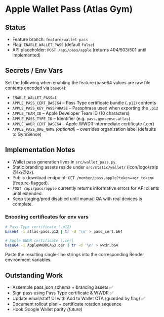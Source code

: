 # Apple Wallet Pass (Atlas Gym)

## Status
- Feature branch: `feature/wallet-pass`
- Flag: `ENABLE_WALLET_PASS` (default `false`)
- API placeholder: `POST /api/pass/apple` (returns 404/503/501 until implemented)

## Secrets / Env Vars
Set the following when enabling the feature (base64 values are raw file contents encoded via `base64`):

- `ENABLE_WALLET_PASS=1`
- `APPLE_PASS_CERT_BASE64` – Pass Type certificate bundle (`.p12`) contents
- `APPLE_PASS_KEY_PASSPHRASE` – Passphrase used when exporting the `.p12`
- `APPLE_TEAM_ID` – Apple Developer Team ID (10 characters)
- `APPLE_PASS_TYPE_ID` – Identifier (e.g. `pass.gymsense.atlas`)
- `APPLE_WWDR_CERT_BASE64` – Apple WWDR intermediate certificate (.cer)
- `APPLE_PASS_ORG_NAME` *(optional)* – overrides organization label (defaults to GymSense)

## Implementation Notes
- Wallet pass generation lives in `src/wallet_pass.py`.
- Static branding assets reside under `src/static/wallet/` (icon/logo/strip @1x/@2x).
- Public download endpoint: `GET /member/pass.apple?token=<qr_token>` (feature-flagged).
- `POST /api/pass/apple` currently returns informative errors for API clients until extended.
- Keep staging/prod disabled until manual QA with real devices is complete.

### Encoding certificates for env vars

```bash
# Pass Type certificate (.p12)
base64 -i atlas-pass.p12 | tr -d '\n' > pass_cert.b64

# Apple WWDR certificate (.cer)
base64 -i AppleWWDRCAG3.cer | tr -d '\n' > wwdr.b64
```

Paste the resulting single-line strings into the corresponding Render environment variables.

## Outstanding Work
- Assemble pass.json schema + branding assets ✅
- Sign pass using Pass Type certificate & WWDR ✅
- Update email/staff UI with Add to Wallet CTA (guarded by flag) ✅
- Document rollout plan + certificate rotation sequence
- Hook Google Wallet parity *(future)*
